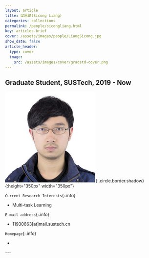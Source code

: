 ```yaml
---
layout: article
title: 梁思聪(Sicong Liang)
categories: collections
permalink: /people/sicongliang.html
key: articles-brief
cover: /assets/images/people/LiangSicong.jpg
show_date: false
article_header:
  type: cover
  image:
    src: /assets/images/cover/gradstd-cover.png
---
```




<div class="article__content" markdown="1">

## Graduate Student, SUSTech, 2019 - Now

<!--more-->
![Image](/assets/images/people/LiangSicong.jpg){:.circle.border.shadow}{:height="350px" width="350px"}

`Current Research Interests`{:.info}

- Multi-task Learning

`E-mail address`{:.info}

- 11930663[at]mail.sustech.cn

`Homepage`{:.info}

<div class="author-links">
  <ul class="menu menu--nowrap menu--inline">
	  <li title="homepage">
	  <a class="button button--circle mail-button" itemprop="sameAs" href="https://median-lab.github.io/" target="_blank">
	    <i class="fa fa-home"></i>
	  </a>
  	  </li>
  </ul>
</div>
---
</div>